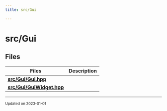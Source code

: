 ```yaml
---
title: src/Gui

---
```


# src/Gui





## Files

| Files           | Description    |
| -------------- | -------------- |
| **[src/Gui/Gui.hpp](/files/Gui_8hpp.md#file-gui.hpp)** |  |
| **[src/Gui/GuiWidget.hpp](/files/GuiWidget_8hpp.md#file-guiwidget.hpp)** |  |






-------------------------------

<sub>Updated on 2023-01-01</sub>
